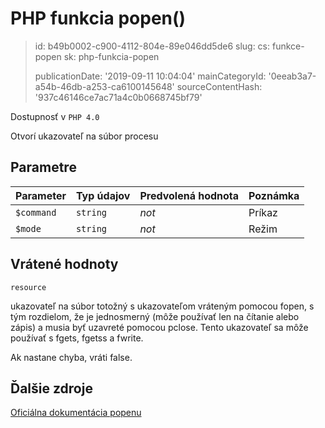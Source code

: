 PHP funkcia popen()
===================

> id: b49b0002-c900-4112-804e-89e046dd5de6
> slug:
> 	cs: funkce-popen
> 	sk: php-funkcia-popen
> 
> publicationDate: '2019-09-11 10:04:04'
> mainCategoryId: '0eeab3a7-a54b-46db-a253-ca6100145648'
> sourceContentHash: '937c46146ce7ac71a4c0b0668745bf79'

Dostupnosť v `PHP 4.0`

Otvorí ukazovateľ na súbor procesu


Parametre
--------------

| Parameter | Typ údajov | Predvolená hodnota | Poznámka |
|-----|-----|-----|-----|
| `$command` | `string` | *not* | Príkaz |
| `$mode` | `string` | *not* | Režim |


Vrátené hodnoty
----------------

`resource`

ukazovateľ na súbor totožný s ukazovateľom vráteným pomocou
fopen, s tým rozdielom, že je jednosmerný (môže
používať len na čítanie alebo zápis) a musia byť uzavreté pomocou
pclose. Tento ukazovateľ sa môže používať s
fgets, fgetss a
fwrite.
</p>
<p>
Ak nastane chyba, vráti false.

Ďalšie zdroje
------------

[Oficiálna dokumentácia popenu](https://www.php.net/manual/en/function.popen.php)

